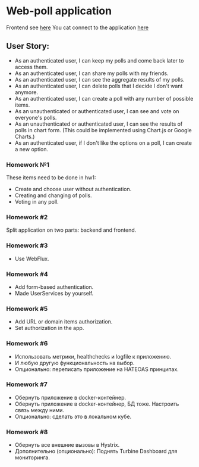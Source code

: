 # Web-poll application
Frontend see [here](https://github.com/MaxHlystov/polling-app-react-frontend)
You cat connect to the application [here](https://spring-polling-app.herokuapp.com/)
## User Story:

-    As an authenticated user, I can keep my polls and come back later to access them.
-    As an authenticated user, I can share my polls with my friends.
-    As an authenticated user, I can see the aggregate results of my polls.
-    As an authenticated user, I can delete polls that I decide I don't want anymore.
-    As an authenticated user, I can create a poll with any number of possible items.
-    As an unauthenticated or authenticated user, I can see and vote on everyone's polls.
-    As an unauthenticated or authenticated user, I can see the results of polls in chart form. (This could be implemented using Chart.js or Google Charts.)
-    As an authenticated user, if I don't like the options on a poll, I can create a new option.

### Homework №1
These items need to be done in hw1:
- Create and choose user without authentication.
- Creating and changing of polls.
- Voting in any poll.


### Homework #2
Split application on two parts: backend and frontend.

### Homework #3
- Use WebFlux. 

### Homework #4
- Add form-based authentication.
- Made UserServices by yourself.

### Homework #5
- Add URL or domain items authorization.
- Set authorization in the app.

### Homework #6
- Использовать метрики, healthchecks и logfile к приложению.
- И любую другую функциональность на выбор.
- Опционально: переписать приложение на HATEOAS принципах. 

### Homework #7
- Обернуть приложение в docker-контейнер.
- Обернуть приложение в docker-контейнер, БД тоже. Настроить связь между ними.
- Опционально: сделать это в локальном кубе.

### Homework #8
- Обернуть все внешние вызовы в Hystrix.
- Дополнительно (опционально): Поднять Turbine Dashboard для мониторинга.
